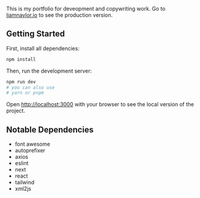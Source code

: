 This is my portfolio for deveopment and copywriting work. Go to [liamnaylor.io](https://www.liamnaylor.io) to see the production version.

## Getting Started

First, install all dependencies:

```bash
npm install
```

Then, run the development server:

```bash
npm run dev
# you can also use 
# yarn or pnpm
```

Open [http://localhost:3000](http://localhost:3000) with your browser to see the local version of the project.

## Notable Dependencies
- font awesome
- autoprefixer
- axios
- eslint
- next
- react
- tailwind
- xml2js

